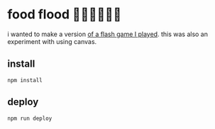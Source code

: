 # food flood 🍏🍓💧🍌🌰🍆

i wanted to make a version [of a flash game I played](http://www.flashbynight.com/drench/). this was also an experiment with using canvas.

## install

```
npm install
```

## deploy

```
npm run deploy
```
